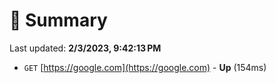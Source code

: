 # 📖 Summary
Last updated: **2/3/2023, 9:42:13 PM**

- `GET` [https://google.com](https://google.com) - **Up** (154ms)
